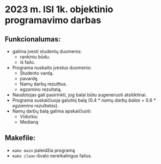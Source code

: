 # 2023 m. ISI 1k. objektinio programavimo darbas

## Funkcionalumas:
- galima įvesti studentų duomenis:
    - rankiniu būdu.
    - iš failo.
- Programa nuskaito įvestus duomenis:
    - Studento vardą.
    - pavardę.
    - Namų darbų rezulttus.
    - egzamino rezultatą.
- Naudotojas gali pasirinkti, jog balai būtu sugeneruoti atsitiktinai.
- Programa suskaičiuoja galutinį balą (0.4 * *namų darbų balas* + 0.6 * *egzamino rezultatas*).
- Namų darbų balą galima apskaičiuoti:
    - Vidurkiu
    - Medianą

## Makefile:
- `make main` paleidžia programą
- `make clean` išvalo nereikalingus failus.